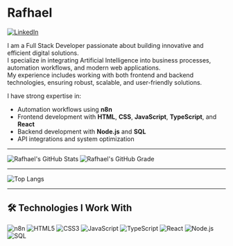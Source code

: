 # Rafhael

[![LinkedIn](https://img.shields.io/badge/LinkedIn-0A66C2?style=for-the-badge&logo=linkedin&logoColor=white)](https://www.linkedin.com/in/rafhael-paulino-14271136b/)

I am a Full Stack Developer passionate about building innovative and efficient digital solutions.  
I specialize in integrating Artificial Intelligence into business processes, automation workflows, and modern web applications.  
My experience includes working with both frontend and backend technologies, ensuring robust, scalable, and user-friendly solutions.

I have strong expertise in:
- Automation workflows using **n8n**
- Frontend development with **HTML**, **CSS**, **JavaScript**, **TypeScript**, and **React**
- Backend development with **Node.js** and **SQL**
- API integrations and system optimization

---

![Rafhael's GitHub Stats](https://github-profile-summary-cards.vercel.app/api/cards/stats?username=RafhaelPaulino&theme=tokyonight)
![Rafhael's GitHub Grade](https://github-profile-summary-cards.vercel.app/api/cards/profile-details?username=RafhaelPaulino&theme=tokyonight)

---

![Top Langs](https://github-readme-stats.vercel.app/api/top-langs/?username=RafhaelPaulino&layout=compact&theme=tokyonight&hide_border=true)

---

## 🛠 Technologies I Work With

![n8n](https://img.shields.io/badge/n8n-EA4B8B?style=for-the-badge&logo=n8n&logoColor=white)
![HTML5](https://img.shields.io/badge/HTML5-E34F26?style=for-the-badge&logo=html5&logoColor=white)
![CSS3](https://img.shields.io/badge/CSS3-1572B6?style=for-the-badge&logo=css3&logoColor=white)
![JavaScript](https://img.shields.io/badge/JavaScript-F7DF1E?style=for-the-badge&logo=javascript&logoColor=black)
![TypeScript](https://img.shields.io/badge/TypeScript-3178C6?style=for-the-badge&logo=typescript&logoColor=white)
![React](https://img.shields.io/badge/React-20232A?style=for-the-badge&logo=react&logoColor=61DAFB)
![Node.js](https://img.shields.io/badge/Node.js-43853D?style=for-the-badge&logo=node.js&logoColor=white)
![SQL](https://img.shields.io/badge/SQL-336791?style=for-the-badge&logo=postgresql&logoColor=white)
